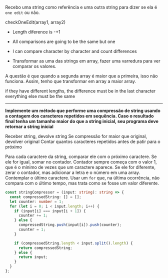 Recebo uma string como referência e uma outra string para dizer se ela é `one edit` ou não.

checkOneEdit(array1, array2)

- Length diference is -+1
- All comparisons are going to be the same but one
- I can compare character by character and count differences

- Transformar as uma das strings em array, fazer uma varredura para ver comparar os valores.

A questão é que quando a segunda array é maior que a primeira, isso não funciona. Assim, tenho que transformar em array a maior array.

if they have different lengths, the difference must be in the last character
everything else must be the same

---

**Implemente um método que performe uma compressão de string usando a contagem dos caracteres repetidos em sequência. Caso o resultado final tenha um tamanho maior do que a string inicial, seu programa deve retornar a string inicial**

Receber string, devolve string
Se compressão for maior que original, devolver original
Contar quantos caracteres repetidos antes de patir para o próximo

Para cada caractere da string, comparar ele com o próximo caractere.
Se ele for igual, somar no contador.
Contador sempre começa com o valor 1, que é o mínimo de vezes que um caractere aparece.
Se ele for diferente, zerar o contador, mas adicionar a letra e o número em uma array.
Contemplar o último caractere. Usar um `for` que, na última ocorrência, não compara com o último tempo, mas trata como se fosse um valor diferente.

```ts
const stringCompressor = (input: string): string => {
  const compressedString: [] = [];
  let counter: number = 1;
  for (let i = 0; i < input.length; i++) {
    if (input[i] === input[i + 1]) {
      counter += 1;
    } else {
      compressedString.push(input[i]).push(counter);
      counter = 1;
    }

    if (compressedString.length < input.split().length) {
      return compressedString;
    } else {
      return input;
    }
  }
};
```
